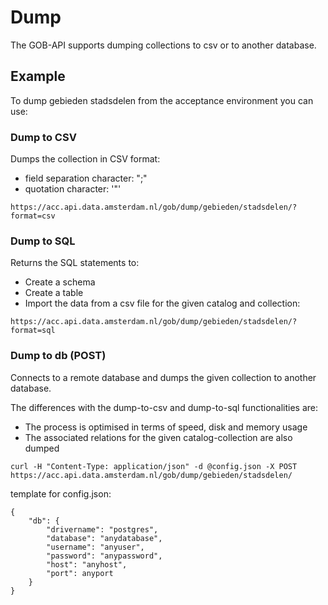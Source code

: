 # Dump

The GOB-API supports dumping collections to csv or to another database.

## Example

To dump gebieden stadsdelen from the acceptance environment you can use:

### Dump to CSV

Dumps the collection in CSV format:
- field separation character: ";"
- quotation character: '"'

```
https://acc.api.data.amsterdam.nl/gob/dump/gebieden/stadsdelen/?format=csv
```

### Dump to SQL

Returns the SQL statements to:
- Create a schema
- Create a table
- Import the data from a csv file
for the given catalog and collection:

```
https://acc.api.data.amsterdam.nl/gob/dump/gebieden/stadsdelen/?format=sql
```

### Dump to db (POST)

Connects to a remote database and dumps the given collection to another database.

The differences with the dump-to-csv and dump-to-sql functionalities are:
- The process is optimised in terms of speed, disk and memory usage
- The associated relations for the given catalog-collection are also dumped

```
curl -H "Content-Type: application/json" -d @config.json -X POST https://acc.api.data.amsterdam.nl/gob/dump/gebieden/stadsdelen/
```

template for config.json:

```
{
    "db": {
        "drivername": "postgres",
        "database": "anydatabase",
        "username": "anyuser",
        "password": "anypassword",
        "host": "anyhost",
        "port": anyport
    }
}
```
